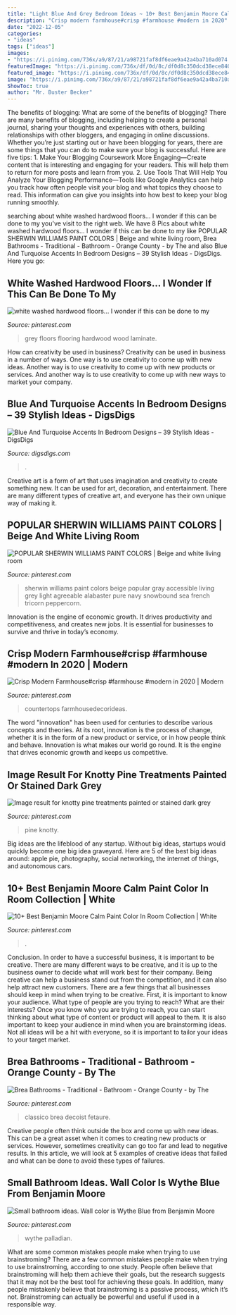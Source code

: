 ```yaml
---
title: "Light Blue And Grey Bedroom Ideas ~ 10+ Best Benjamin Moore Calm Paint Color In Room Collection"
description: "Crisp modern farmhouse#crisp #farmhouse #modern in 2020"
date: "2022-12-05"
categories:
- "ideas"
tags: ["ideas"]
images:
- "https://i.pinimg.com/736x/a9/87/21/a98721faf8df6eae9a42a4ba710ad074.jpg"
featuredImage: "https://i.pinimg.com/736x/df/0d/8c/df0d8c350dcd38ece840718502cddf07.jpg"
featured_image: "https://i.pinimg.com/736x/df/0d/8c/df0d8c350dcd38ece840718502cddf07.jpg"
image: "https://i.pinimg.com/736x/a9/87/21/a98721faf8df6eae9a42a4ba710ad074.jpg"
ShowToc: true
author: "Mr. Buster Becker"
---
```



The benefits of blogging: What are some of the benefits of blogging?
There are many benefits of blogging, including helping to create a personal journal, sharing your thoughts and experiences with others, building relationships with other bloggers, and engaging in online discussions. Whether you’re just starting out or have been blogging for years, there are some things that you can do to make sure your blog is successful. Here are five tips: 1. Make Your Blogging Coursework More Engaging—Create content that is interesting and engaging for your readers. This will help them to return for more posts and learn from you.
2. Use Tools That Will Help You Analyze Your Blogging Performance—Tools like Google Analytics can help you track how often people visit your blog and what topics they choose to read. This information can give you insights into how best to keep your blog running smoothly.


	

		
searching about white washed hardwood floors... I wonder if this can be done to my you've visit to the right web. We have 8 Pics about white washed hardwood floors... I wonder if this can be done to my like POPULAR SHERWIN WILLIAMS PAINT COLORS | Beige and white living room, Brea Bathrooms - Traditional - Bathroom - Orange County - by The and also Blue And Turquoise Accents In Bedroom Designs – 39 Stylish Ideas - DigsDigs. Here you go:
		
    
## White Washed Hardwood Floors... I Wonder If This Can Be Done To My

<img loading=lazy src="https://i.pinimg.com/736x/54/21/06/54210624313d57e410ee2fa965da4352--grey-flooring-grey-washed-wood-floors.jpg?b=t" onerror="this.onerror=null;this.src='https://tse4.mm.bing.net/th?id=OIP.aVf5MfJwflPSCJVbxXTC5gDHEs&amp;pid=15.1';" alt="white washed hardwood floors... I wonder if this can be done to my">

_Source: pinterest.com_

>grey floors flooring hardwood wood laminate. 

	

How can creativity be used in business?
Creativity can be used in business in a number of ways. One way is to use creativity to come up with new ideas. Another way is to use creativity to come up with new products or services. And another way is to use creativity to come up with new ways to market your company.

    
## Blue And Turquoise Accents In Bedroom Designs – 39 Stylish Ideas - DigsDigs

<img loading=lazy src="https://www.digsdigs.com/photos/blue-and-turquoise-accents-in-bedrooms-22.jpg" onerror="this.onerror=null;this.src='https://tse2.mm.bing.net/th?id=OIP.qaP-4Zw4eHxswjmapOWepwAAAA&amp;pid=15.1';" alt="Blue And Turquoise Accents In Bedroom Designs – 39 Stylish Ideas - DigsDigs">

_Source: digsdigs.com_

>. 

	

Creative art is a form of art that uses imagination and creativity to create something new. It can be used for art, decoration, and entertainment. There are many different types of creative art, and everyone has their own unique way of making it.

    
## POPULAR SHERWIN WILLIAMS PAINT COLORS | Beige And White Living Room

<img loading=lazy src="https://i.pinimg.com/736x/54/e6/61/54e661dbc41a59ca9893d5897b17f2bb.jpg" onerror="this.onerror=null;this.src='https://tse1.mm.bing.net/th?id=OIP.nhs32OLDpK1UXDTo0_nQTAHaKD&amp;pid=15.1';" alt="POPULAR SHERWIN WILLIAMS PAINT COLORS | Beige and white living room">

_Source: pinterest.com_

>sherwin williams paint colors beige popular gray accessible living grey light agreeable alabaster pure navy snowbound sea french tricorn peppercorn. 

	

Innovation is the engine of economic growth. It drives productivity and competitiveness, and creates new jobs. It is essential for businesses to survive and thrive in today’s economy.

    
## Crisp Modern Farmhouse#crisp #farmhouse #modern In 2020 | Modern

<img loading=lazy src="https://i.pinimg.com/736x/b9/34/7e/b9347e5d5c845af401b0deab91d45bf8.jpg" onerror="this.onerror=null;this.src='https://tse1.mm.bing.net/th?id=OIP.epKt1OFTvWjkQuWJeDm0yQHaLH&amp;pid=15.1';" alt="Crisp Modern Farmhouse#crisp #farmhouse #modern in 2020 | Modern">

_Source: pinterest.com_

>countertops farmhousedecorideas. 

	

The word "innovation" has been used for centuries to describe various concepts and theories. At its root, innovation is the process of change, whether it is in the form of a new product or service, or in how people think and behave. Innovation is what makes our world go round. It is the engine that drives economic growth and keeps us competitive.

    
## Image Result For Knotty Pine Treatments Painted Or Stained Dark Grey

<img loading=lazy src="https://i.pinimg.com/736x/e9/21/a7/e921a7a395724f9dfe7ebe13d2a28dfd.jpg" onerror="this.onerror=null;this.src='https://tse4.mm.bing.net/th?id=OIP.ONkKkhNz41XXa2UzkT3KHAAAAA&amp;pid=15.1';" alt="Image result for knotty pine treatments painted or stained dark grey">

_Source: pinterest.com_

>pine knotty. 

	

Big ideas are the lifeblood of any startup. Without big ideas, startups would quickly become one big idea graveyard. Here are 5 of the best big ideas around: apple pie, photography, social networking, the internet of things, and autonomous cars.

    
## 10+ Best Benjamin Moore Calm Paint Color In Room Collection | White

<img loading=lazy src="https://i.pinimg.com/736x/a9/87/21/a98721faf8df6eae9a42a4ba710ad074.jpg" onerror="this.onerror=null;this.src='https://tse4.mm.bing.net/th?id=OIP.KNZlyg_pcAe5VTKnemRFUgHaLH&amp;pid=15.1';" alt="10+ Best Benjamin Moore Calm Paint Color In Room Collection | White">

_Source: pinterest.com_

>. 

	

Conclusion.
In order to have a successful business, it is important to be creative. There are many different ways to be creative, and it is up to the business owner to decide what will work best for their company. Being creative can help a business stand out from the competition, and it can also help attract new customers. There are a few things that all businesses should keep in mind when trying to be creative.
First, it is important to know your audience. What type of people are you trying to reach? What are their interests? Once you know who you are trying to reach, you can start thinking about what type of content or product will appeal to them. It is also important to keep your audience in mind when you are brainstorming ideas. Not all ideas will be a hit with everyone, so it is important to tailor your ideas to your target market.

    
## Brea Bathrooms - Traditional - Bathroom - Orange County - By The

<img loading=lazy src="https://i.pinimg.com/736x/bc/88/56/bc88565f409aafd56e6ec14b2c913bee.jpg" onerror="this.onerror=null;this.src='https://tse3.mm.bing.net/th?id=OIP.nqJxbq1ZOH8e-Q38O7lgmgHaJ-&amp;pid=15.1';" alt="Brea Bathrooms - Traditional - Bathroom - Orange County - by The">

_Source: pinterest.com_

>classico brea decoist fetaure. 

	

Creative people often think outside the box and come up with new ideas. This can be a great asset when it comes to creating new products or services. However, sometimes creativity can go too far and lead to negative results. In this article, we will look at 5 examples of creative ideas that failed and what can be done to avoid these types of failures.

    
## Small Bathroom Ideas. Wall Color Is Wythe Blue From Benjamin Moore

<img loading=lazy src="https://i.pinimg.com/736x/df/0d/8c/df0d8c350dcd38ece840718502cddf07.jpg" onerror="this.onerror=null;this.src='https://tse4.mm.bing.net/th?id=OIP.1m7U96g9IsncMa465fY17QHaLH&amp;pid=15.1';" alt="Small bathroom ideas. Wall color is Wythe Blue from Benjamin Moore">

_Source: pinterest.com_

>wythe palladian. 

	

What are some common mistakes people make when trying to use brainstroming?
There are a few common mistakes people make when trying to use brainstroming, according to one study. People often believe that brainstroming will help them achieve their goals, but the research suggests that it may not be the best tool for achieving these goals. In addition, many people mistakenly believe that brainstroming is a passive process, which it’s not. Brainstroming can actually be powerful and useful if used in a responsible way.

